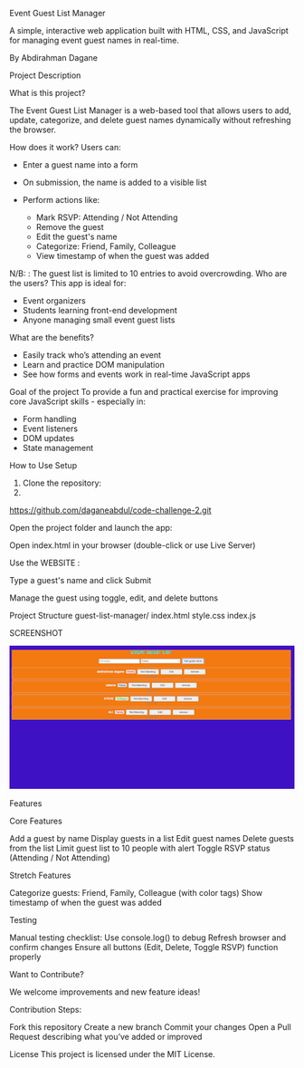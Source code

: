 
Event Guest List Manager

A simple, interactive web application built with HTML, CSS, and JavaScript for managing event guest names in real-time.

By Abdirahman Dagane

 Project Description
 
 What is this project?
 
The Event Guest List Manager is a web-based tool that allows users to add, update, categorize, and delete guest names dynamically without refreshing the browser.

 How does it work?
Users can:
- Enter a guest name into a form
- On submission, the name is added to a visible list
- Perform actions like:

  -  Mark RSVP: Attending / Not Attending
  -  Remove the guest
  -  Edit the guest's name
  -  Categorize: Friend, Family, Colleague
  -  View timestamp of when the guest was added

 N/B: : The guest list is limited to 10 entries  to avoid overcrowding.
 Who are the users?
This app is ideal for:
-  Event organizers
-  Students learning front-end development
-  Anyone managing small event guest lists

 What are the benefits?
- Easily track who’s attending an event
- Learn and practice DOM manipulation
- See how forms and events work in real-time JavaScript apps

 Goal of the project
To provide a fun and practical exercise for improving core JavaScript skills - especially in:

- Form handling
- Event listeners
- DOM updates
- State management

 How to Use
 Setup
1. Clone the repository:
2. 
  https://github.com/daganeabdul/code-challenge-2.git

Open the project folder and launch the app:

Open index.html in your browser (double-click or use Live Server)

Use the WEBSITE :

Type a guest's name and click Submit

Manage the guest using toggle, edit, and delete buttons

 Project Structure
guest-list-manager/
 index.html
 style.css
 index.js

SCREENSHOT

![image alt](https://github.com/daganeabdul/code-challenge-2/blob/main/unnamed.png?raw=true)



 Features
 
 Core Features
 
   Add a guest by name
   Display guests in a list
   Edit guest names
   Delete guests from the list
   Limit guest list to 10 people with alert
   Toggle RSVP status (Attending / Not Attending)


Stretch Features

  Categorize guests: Friend, Family, Colleague (with color tags)
   Show timestamp of when the guest was added



 Testing
 
   Manual testing checklist:
   Use console.log() to debug
   Refresh browser and confirm changes
   Ensure all buttons (Edit, Delete, Toggle RSVP) function properly



 Want to Contribute?
 
We welcome improvements and new feature ideas!

Contribution Steps:

 Fork this repository
 Create a new branch
 Commit your changes
 Open a Pull Request describing what you’ve added or improved



 License
This project is licensed under the MIT License.






















